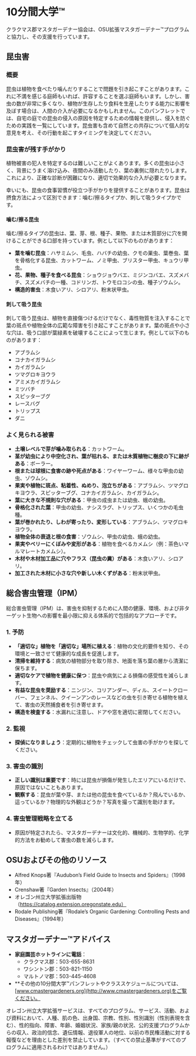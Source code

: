 # 10分間大学™

クラクマス郡マスタガーデナー協会は、OSU拡張マスタガーデナー™プログラムと協力し、その支援を行っています。

## 昆虫害

### 概要

昆虫は植物を食べたり噛んだりすることで問題を引き起こすことがあります。これに不満を感じる庭師もいれば、許容することを選ぶ庭師もいます。しかし、害虫の数が非常に多くなり、植物が生存したり食料を生産したりする能力に影響を及ぼす場合は、人間の介入が必要になるかもしれません。このパンフレットでは、自宅の庭での昆虫の侵入の原因を特定するための情報を提供し、侵入を防ぐための実践を一覧にしています。昆虫害も含めて自然との共存について個人的な意見を考え、その行動を起こすタイミングを決定してください。

### 昆虫害が残す手がかり

植物被害の犯人を特定するのは難しいことがよくあります。多くの昆虫は小さく、背景にうまく溶け込み、夜間のみ活動したり、葉の裏側に隠れたりします。これにより、正確な診断が困難になり、適切で効果的な介入が必要となります。

幸いにも、昆虫の食事習慣が役立つ手がかりを提供することがあります。昆虫は摂食方法によって区別できます：噛む/擦るタイプか、刺して吸うタイプかです。

#### 噛む/擦る昆虫

噛む/擦るタイプの昆虫は、葉、芽、根、種子、果物、または木質部分に穴を開けることができる口部を持っています。例として以下のものがあります：

- **葉を噛む昆虫**：ハサミムシ、毛虫、ハバチの幼虫、クモの巣虫、葉巻虫、葉を骨格化する昆虫、カットワーム、ノミ甲虫、ブリスター甲虫、キュウリ甲虫。
- **花、果物、種子を食べる昆虫**：ショウジョウバエ、ミジンコバエ、スズメバチ、スズメバチの一種、コドリンガ、トウモロコシの虫、種子ゾウムシ。
- **構造的害虫**：木食いアリ、シロアリ、粉末状甲虫。

#### 刺して吸う昆虫

刺して吸う昆虫は、植物を直接傷つけるだけでなく、毒性物質を注入することで葉の斑点や植物全体の広範な障害を引き起こすことがあります。葉の斑点や小さな穴は、吸う口部が葉緑素を破壊することによって生じます。例として以下のものがあります：

- アブラムシ
- コナカイガラムシ
- カイガラムシ
- ツマグロキヨウラ
- アミメカイガラムシ
- ミツバチ
- スピッターブグ
- レースバグ
- トリップス
- ダニ

### よく見られる被害

- **土壌レベルで芽が噛み取られる**：カットワーム。
- **茎が幼虫により中空化され、葉が枯れる、または木質植物に樹皮の下に跡がある**：ボーラー。
- **根または球根に食害の跡や死点がある**：ワイヤーワーム、様々な甲虫の幼虫、ゾウムシ。
- **果実や植物に斑点、粘着性、ぬめり、泡立ちがある**：アブラムシ、ツマグロキヨウラ、スピッターブグ、コナカイガラムシ、カイガラムシ。
- **葉に大きな不規則な穴がある**：甲虫の成虫または幼虫、蛾の幼虫。
- **骨格化された葉**：甲虫の幼虫、ナシスラグ、トリップス、いくつかの毛虫種。
- **葉が巻かれたり、しわが寄ったり、変形している**：アブラムシ、ツマグロキヨウラ。
- **植物全体の衰退と根の食害**：ゾウムシ、甲虫の幼虫、蛾の幼虫。
- **果実やベリーにくぼみや変形がある**：植物を食べるカメムシ（例：茶色いマルマレートカメムシ）。
- **木材や木材加工品に穴やフラス（昆虫の糞）がある**：木食いアリ、シロアリ。
- **加工された木材に小さな穴や新しい木くずがある**：粉末状甲虫。

## 総合害虫管理（IPM）

総合害虫管理（IPM）は、害虫を抑制するために人間の健康、環境、および非ターゲット生物への影響を最小限に抑える体系的で包括的なアプローチです。

### 1. 予防

- **「適切な」植物を「適切な」場所に植える**：植物の文化的要件を知り、その環境と一致させて健康的な成長を促進します。
- **清掃を維持する**：病気の植物部分を取り除き、地面を落ち葉の層から清潔に保ちます。
- **適切なケアで植物を健康に保つ**：昆虫や病気による損傷の感受性を減らします。
- **有益な昆虫を奨励する**：ニンジン、コリアンダー、ディル、スイートクローバー、フェンネル、クイーンアンのレースなどの虫を引き寄せる植物を植えて、害虫の天然捕食者を引き寄せます。
- **構造を検査する**：水漏れに注意し、ドアや窓を適切に密閉してください。

### 2. 監視

- **探偵になりましょう**：定期的に植物をチェックして虫害の手がかりを探してください。

### 3. 害虫の識別

- **正しい識別は重要です**：時には昆虫が損傷が発生したエリアにいるだけで、原因ではないこともあります。
- **観察する**：昆虫が葉や芽、または他の昆虫を食べているか？飛んでいるか、這っているか？物理的な外観はどうか？写真を撮って識別を助けます。

### 4. 害虫管理戦略を立てる

- 原因が特定されたら、マスタガーデナーは文化的、機械的、生物学的、化学的方法をお勧めして害虫の数を減らします。

## OSUおよびその他のリソース

- Alfred Knops著『Audubon’s Field Guide to Insects and Spiders』（1998年）
- Crenshaw著『Garden Insects』（2004年）
- オレゴン州立大学拡張出版物（https://catalog.extension.oregonstate.edu）
- Rodale Publishing著『Rodale’s Organic Gardening: Controlling Pests and Diseases』（1994年）

## マスタガーデナー™アドバイス

- **家庭園芸ホットラインに電話**：
  - クラクマス郡：503-655-8631
  - ワシントン郡：503-821-1150
  - マルトノマ郡：503-445-4608
- **その他の10分間大学™パンフレットやクラススケジュールについては、[www.cmastergardeners.org](http://www.cmastergardeners.org)をご覧ください。

オレゴン州立大学拡張サービスは、すべてのプログラム、サービス、活動、および資料において、人種、肌の色、出身国、宗教、性別、性別識別（性別表現を含む）、性的指向、障害、年齢、婚姻状況、家族/親の状況、公的支援プログラムからの収入、政治的信念、遺伝情報、退役軍人の地位、以前の市民権活動に対する報復などを理由とした差別を禁止しています。（すべての禁止基準がすべてのプログラムに適用されるわけではありません。）